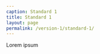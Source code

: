 ```yaml
---
caption: Standard 1
title: Standard 1
layout: page
permalink: /version-1/standard-1/
---
```


Lorem ipsum
